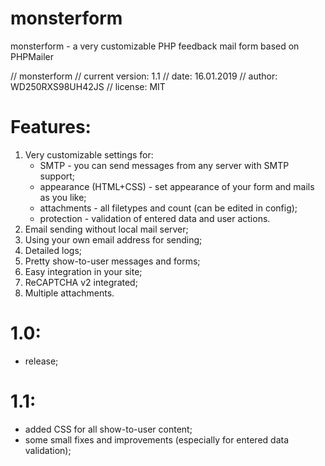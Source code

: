 # monsterform
monsterform - a very customizable PHP feedback mail form based on PHPMailer

// monsterform
// current version: 1.1
// date: 16.01.2019
// author: WD250RXS98UH42JS
// license: MIT

# Features:
1. Very customizable settings for:
   - SMTP - you can send messages from any server with SMTP support;
   - appearance (HTML+CSS) - set appearance of your form and mails as you like;
   - attachments - all filetypes and count (can be edited in config);
   - protection - validation of entered data and user actions.
2. Email sending without local mail server;
3. Using your own email address for sending;
4. Detailed logs;
5. Pretty show-to-user messages and forms;
6. Easy integration in your site;
7. ReCAPTCHA v2 integrated;
8. Multiple attachments.

# 1.0:
 - release;

# 1.1:
 - added CSS for all show-to-user content;
 - some small fixes and improvements (especially for entered data validation);
